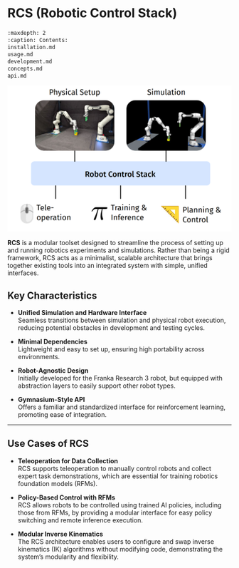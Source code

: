 # RCS (Robotic Control Stack)
```{toctree}
:maxdepth: 2
:caption: Contents:
installation.md
usage.md
development.md
concepts.md
api.md
```

![image](images/RCS.png)

**RCS**  is a modular toolset designed to streamline the process of setting up and running robotics experiments and simulations. Rather than being a rigid framework, RCS acts as a minimalist, scalable architecture that brings together existing tools into an integrated system with simple, unified interfaces.

## Key Characteristics

- **Unified Simulation and Hardware Interface**  
  Seamless transitions between simulation and physical robot execution, reducing potential obstacles in development and testing cycles.

- **Minimal Dependencies**  
  Lightweight and easy to set up, ensuring high portability across environments.

- **Robot-Agnostic Design**  
  Initially developed for the Franka Research 3 robot, but equipped with abstraction layers to easily support other robot types.

- **Gymnasium-Style API**  
  Offers a familiar and standardized interface for reinforcement learning, promoting ease of integration.

---

## Use Cases of RCS

- **Teleoperation for Data Collection**  
  RCS supports teleoperation to manually control robots and collect expert task demonstrations, which are essential for training robotics foundation models (RFMs).

- **Policy-Based Control with RFMs**  
  RCS allows robots to be controlled using trained AI policies, including those from RFMs, by providing a modular interface for easy policy switching and remote inference execution.

- **Modular Inverse Kinematics**  
  The RCS architecture enables users to configure and swap inverse kinematics (IK) algorithms without modifying code, demonstrating the system’s modularity and flexibility.



